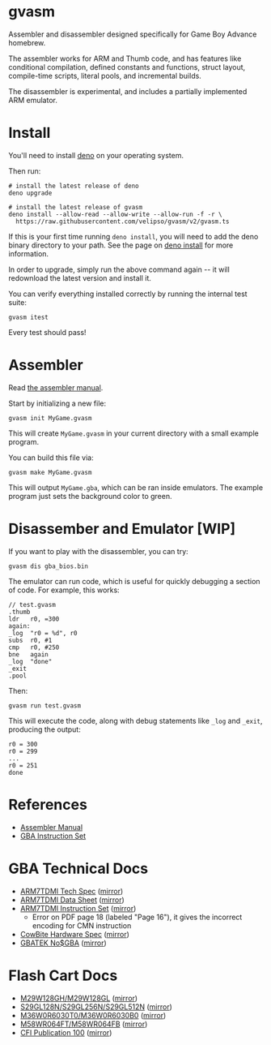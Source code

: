 gvasm
=====

Assembler and disassembler designed specifically for Game Boy Advance homebrew.

The assembler works for ARM and Thumb code, and has features like conditional compilation, defined
constants and functions, struct layout, compile-time scripts, literal pools, and incremental builds.

The disassembler is experimental, and includes a partially implemented ARM emulator.

Install
=======

You'll need to install [deno](https://deno.land) on your operating system.

Then run:

```
# install the latest release of deno
deno upgrade

# install the latest release of gvasm
deno install --allow-read --allow-write --allow-run -f -r \
  https://raw.githubusercontent.com/velipso/gvasm/v2/gvasm.ts
```

If this is your first time running `deno install`, you will need to add the deno binary directory to
your path.  See the page on [deno install](https://deno.land/manual@v1.27.2/tools/script_installer)
for more information.

In order to upgrade, simply run the above command again -- it will redownload the latest version and
install it.

You can verify everything installed correctly by running the internal test suite:

```
gvasm itest
```

Every test should pass!

Assembler
=========

Read [the assembler manual](./docs/assembler/README.md).

Start by initializing a new file:

```
gvasm init MyGame.gvasm
```

This will create `MyGame.gvasm` in your current directory with a small example program.

You can build this file via:

```
gvasm make MyGame.gvasm
```

This will output `MyGame.gba`, which can be ran inside emulators.  The example program just sets the
background color to green.

Disassember and Emulator [WIP]
==============================

If you want to play with the disassembler, you can try:

```
gvasm dis gba_bios.bin
```

The emulator can run code, which is useful for quickly debugging a section of code.  For example,
this works:

```
// test.gvasm
.thumb
ldr   r0, =300
again:
_log  "r0 = %d", r0
subs  r0, #1
cmp   r0, #250
bne   again
_log  "done"
_exit
.pool
```

Then:

```
gvasm run test.gvasm
```

This will execute the code, along with debug statements like `_log` and `_exit`, producing the
output:

```
r0 = 300
r0 = 299
...
r0 = 251
done
```

References
==========

* [Assembler Manual](./docs/assembler/README.md)
* [GBA Instruction Set](https://cdn.githubraw.com/velipso/gvasm/v2/docs/assembler/asm.html)

GBA Technical Docs
==================

* [ARM7TDMI Tech Spec](https://developer.arm.com/documentation/ddi0210/c) ([mirror](https://github.com/velipso/gvasm/blob/main/mirror/arm7tdmi-tech.pdf))
* [ARM7TDMI Data Sheet](https://www.dwedit.org/files/ARM7TDMI.pdf) ([mirror](https://github.com/velipso/gvasm/blob/main/mirror/arm7tdmi-data.pdf))
* [ARM7TDMI Instruction Set](https://www.ecs.csun.edu/~smirzaei/docs/ece425/arm7tdmi_instruction_set_reference.pdf) ([mirror](https://github.com/velipso/gvasm/blob/main/mirror/arm7tdmi-inst.pdf))
  * Error on PDF page 18 (labeled "Page 16"), it gives the incorrect encoding for CMN instruction
* [CowBite Hardware Spec](https://www.cs.rit.edu/~tjh8300/CowBite/CowBiteSpec.htm) ([mirror](https://cdn.githubraw.com/velipso/gvasm/main/mirror/cowbite.html))
* [GBATEK No$GBA](http://problemkaputt.de/gbatek.htm) ([mirror](https://cdn.githubraw.com/velipso/gvasm/main/mirror/gbatek.html))

Flash Cart Docs
===============

* [M29W128GH/M29W128GL](https://media-www.micron.com/-/media/client/global/documents/products/data-sheet/nor-flash/parallel/m29w/m29w128g.pdf?rev=d22b70b2c0494a7187cd45dda03ceb9a) ([mirror](https://github.com/velipso/gvasm/blob/main/mirror/m29w128gx.pdf))
* [S29GL128N/S29GL256N/S29GL512N](https://www.cypress.com/file/219941/download) ([mirror](https://github.com/velipso/gvasm/blob/main/mirror/s29glxxxn.pdf))
* [M36W0R6030T0/M36W0R6030B0](https://www.datasheetarchive.com/pdf/download.php?id=b575903d0cf639dddc354c69571d90ff1b6021&type=M&term=M36W0R6030T) ([mirror](https://github.com/velipso/gvasm/blob/main/mirror/m36w0r6030x0.pdf))
* [M58WR064FT/M58WR064FB](https://pdf1.alldatasheet.com/datasheet-pdf/view/155760/STMICROELECTRONICS/M58WR064FT.html) ([mirror](https://github.com/velipso/gvasm/blob/main/mirror/m58wr064fx.pdf))
* [CFI Publication 100](https://netwinder.osuosl.org/pub/netwinder/docs/nw/flash/cfi100.pdf) ([mirror](https://github.com/velipso/gvasm/blob/main/mirror/cfi100.pdf))
